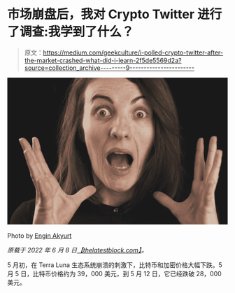 # 市场崩盘后，我对 Crypto Twitter 进行了调查:我学到了什么？

> 原文：<https://medium.com/geekculture/i-polled-crypto-twitter-after-the-market-crashed-what-did-i-learn-2f5de5569d2a?source=collection_archive---------9----------------------->

![](img/24e641c49d0e80b039f28fd447d897d3.png)

Photo by [Engin Akyurt](https://www.pexels.com/photo/close-up-photo-of-shocked-woman-6605132/)

*原载于 2022 年 6 月 8 日*[*【thelatestblock.com】*](https://thelatestblock.com/i-polled-crypto-twitter-after-the-market-crashed/)*。*

5 月初，在 Terra Luna 生态系统崩溃的刺激下，比特币和加密价格大幅下跌。5 月 5 日，比特币价格约为 39，000 美元，到 5 月 12 日，它已经跌破 28，000 美元。